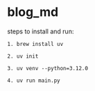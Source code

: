 # blog_md

steps to install and run:

    1. brew install uv

    2. uv init

    3. uv venv --python=3.12.0

    4. uv run main.py

